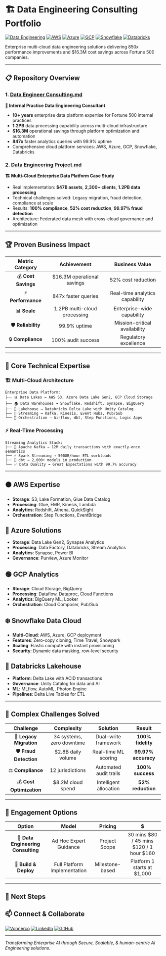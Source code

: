 # 🏗️ Data Engineering Consulting Portfolio

[![Data Engineering](https://img.shields.io/badge/Data-Engineering-181717?style=for-the-badge&logo=databricks&logoColor=white)](https://github.com/vonnerco/Data-Engineer-Consulting)
[![AWS](https://img.shields.io/badge/AWS-FF9900?style=for-the-badge&logo=amazonaws&logoColor=white)](#-aws-expertise)
[![Azure](https://img.shields.io/badge/Azure-0078D4?style=for-the-badge&logo=microsoftazure&logoColor=white)](#-azure-solutions)
[![GCP](https://img.shields.io/badge/GCP-34A853?style=for-the-badge&logo=googlecloud&logoColor=white)](#-gcp-analytics)
[![Snowflake](https://img.shields.io/badge/Snowflake-29B5E8?style=for-the-badge&logo=snowflake&logoColor=white)](#%EF%B8%8F-snowflake-data-cloud)
[![Databricks](https://img.shields.io/badge/Databricks-FF3621?style=for-the-badge&logo=databricks&logoColor=white)](#-databricks-lakehouse)

Enterprise multi-cloud data engineering solutions delivering 850x performance improvements and $16.3M cost savings across Fortune 500 companies.

---

## 📋 Repository Overview

### 1. [Data Engineer Consulting.md](./Data%20Engineer%20Consulting.md)
**🚀 Internal Practice Data Engineering Consultant**
- **10+ years** enterprise data platform expertise for Fortune 500 internal practices
- **1.2PB** data processing capability across multi-cloud infrastructure
- **$16.3M** operational savings through platform optimization and automation
- **847x** faster analytics queries with 99.9% uptime
- Comprehensive cloud platform services: AWS, Azure, GCP, Snowflake, Databricks

### 2. [Data Engineering Project.md](./Data%20Engineering%20Project.md)
**🏗️ Multi-Cloud Enterprise Data Platform Case Study**
- Real implementation: **$47B assets**, **2,300+ clients**, **1.2PB data processing**
- Technical challenges solved: Legacy migration, fraud detection, compliance at scale
- Results: **100% compliance**, **52% cost reduction**, **99.97% fraud detection**
- Architecture: Federated data mesh with cross-cloud governance and optimization

---

## 🏆 Proven Business Impact

| **Metric Category** | **Achievement** | **Business Value** |
|:---:|:---:|:---:|
| 💰 **Cost Savings** | $16.3M operational savings | 52% cost reduction |
| ⚡ **Performance** | 847x faster queries | Real-time analytics capability |
| 📊 **Scale** | 1.2PB multi-cloud processing | Enterprise-wide capability |
| 🛡️ **Reliability** | 99.9% uptime | Mission-critical availability |
| 🔒 **Compliance** | 100% audit success | Regulatory excellence |

---

## 🔧 Core Technical Expertise

### **🏗️ Multi-Cloud Architecture**
```
Enterprise Data Platform:
├── 📊 Data Lakes → AWS S3, Azure Data Lake Gen2, GCP Cloud Storage
├── 🏠 Data Warehouses → Snowflake, Redshift, Synapse, BigQuery
├── 🧱 Lakehouse → Databricks Delta Lake with Unity Catalog
├── 🌊 Streaming → Kafka, Kinesis, Event Hubs, Pub/Sub
└── 🔄 Orchestration → Airflow, dbt, Step Functions, Logic Apps
```

### **⚡ Real-Time Processing**
```
Streaming Analytics Stack:
├── 🌊 Apache Kafka → 12M daily transactions with exactly-once semantics
├── ⚡ Spark Streaming → 500GB/hour ETL workloads
├── 🔧 dbt → 2,000+ models in production
└── ✅ Data Quality → Great Expectations with 99.7% accuracy
```

---

## 🟠 AWS Expertise
- **Storage**: S3, Lake Formation, Glue Data Catalog
- **Processing**: Glue, EMR, Kinesis, Lambda
- **Analytics**: Redshift, Athena, QuickSight
- **Orchestration**: Step Functions, EventBridge

## 🔵 Azure Solutions
- **Storage**: Data Lake Gen2, Synapse Analytics
- **Processing**: Data Factory, Databricks, Stream Analytics
- **Analytics**: Synapse, Power BI
- **Governance**: Purview, Azure Monitor

## 🟢 GCP Analytics
- **Storage**: Cloud Storage, BigQuery
- **Processing**: Dataflow, Dataproc, Cloud Functions
- **Analytics**: BigQuery ML, Looker
- **Orchestration**: Cloud Composer, Pub/Sub

## ❄️ Snowflake Data Cloud
- **Multi-Cloud**: AWS, Azure, GCP deployment
- **Features**: Zero-copy cloning, Time Travel, Snowpark
- **Scaling**: Elastic compute with instant provisioning
- **Security**: Dynamic data masking, row-level security

## 🧱 Databricks Lakehouse
- **Platform**: Delta Lake with ACID transactions
- **Governance**: Unity Catalog for data and AI
- **ML**: MLflow, AutoML, Photon Engine
- **Pipelines**: Delta Live Tables for ETL

---

## 🚧 Complex Challenges Solved

| **Challenge** | **Complexity** | **Solution** | **Result** |
|:---:|:---:|:---:|:---:|
| 🔄 **Legacy Migration** | 34 systems, zero downtime | Dual-write framework | **100% fidelity** |
| 🛡️ **Fraud Detection** | $2.8B daily volume | Real-time ML scoring | **99.97% accuracy** |
| ⚖️ **Compliance** | 12 jurisdictions | Automated audit trails | **100% success** |
| 💰 **Cost Optimization** | $8.2M cloud spend | Intelligent allocation | **52% reduction** |

---

## 🎯 Engagement Options

| Option | Model | Pricing | $ |
|:---:|:---:|:---:|:---:|
| 🔄 **Data Engineering Consulting** | Ad Hoc Expert Guidance | Project Scope | 30 mins $80 / 45 mins $120 / 1 hour $160 |
| 🚀 **Build & Deploy** | Full Platform Implementation | Milestone-based | Platform 1 starts at $1,000 |

---

## 🎯 Next Steps

## 📫 Connect & Collaborate

[![Vonnerco](https://img.shields.io/badge/Vonnerco-AI%20Consulting-FF6B6B?style=for-the-badge&logo=robot&logoColor=white)](https://www.vonnerco.com/)
[![LinkedIn](https://img.shields.io/badge/LinkedIn-Profile-0077B5?style=for-the-badge&logo=linkedin&logoColor=white)](https://linkedin.com)
[![GitHub](https://img.shields.io/badge/GitHub-Portfolio-181717?style=for-the-badge&logo=github&logoColor=white)](https://github.com/vonnerco/A.I-Consulting)

---

*Transforming Enterprise AI through Secure, Scalable, & human-centric AI Engineering solutions.*
